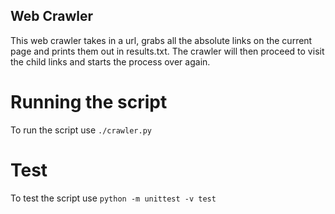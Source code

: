 ## Web Crawler

This web crawler takes in a url, grabs all the absolute links on the current page and prints them out in results.txt. The crawler will then proceed to visit the child links and starts the process over again.


# Running the script

To run the script use `./crawler.py`

# Test
To test the script use `python -m unittest -v test`
